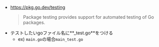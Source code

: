 - https://pkg.go.dev/testing
  > Package testing provides support for automated testing of Go packages.
- テストしたいgoファイル名に**_test.go**をつける
  - ex) `main.go`の場合`main_test.go`